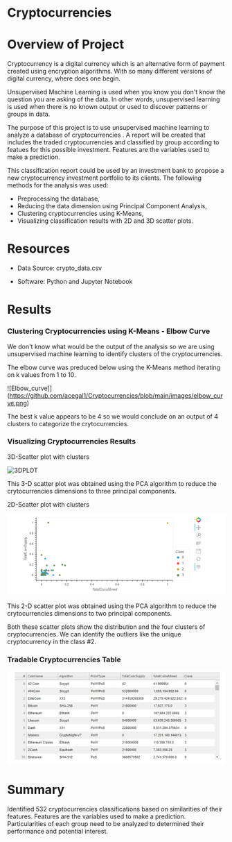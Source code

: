 # Cryptocurrencies

# Overview of Project

Cryptocurrency is a digital currency which is an alternative form of payment created using encryption algorithms. With so many different versions of digital currency, where does one begin.

Unsupervised Machine Learning is used when you know you don't know the question you are asking of the data. In other words, unsupervised learning is used when there is no known output or used to discover patterns or groups in data.

The purpose of this project is to use unsupervised machine learning to analyze a database of cryptocurrencies . A report will be created that includes the traded cryptocurrencies and classified by group according to featues for this possible investment. Features are the variables used to make a prediction.

 
This classification report could be used by an investment bank to propose a new cryptocurrency investment portfolio to its clients.
The following methods for the analysis was used:

- Preprocessing the database,
- Reducing the data dimension using Principal Component Analysis,
- Clustering cryptocurrencies using K-Means,
- Visualizing classification results with 2D and 3D scatter plots.

# Resources

- Data Source: crypto_data.csv

- Software: Python and Jupyter Notebook

# Results

### Clustering Cryptocurrencies using K-Means - Elbow Curve

We don't know what would be the output of the analysis so we are using unsupervised machine learning to identify clusters of the cryptocurrencies.

The elbow curve was preduced below using the K-Means method iterating on k values from 1 to 10.

![Elbow_curve]](https://github.com/acegal1/Cryptocurrencies/blob/main/images/elbow_curve.png)


The best k value appears to be 4 so we would conclude on an output of 4 clusters to categorize the crytocurrencies.

### Visualizing Cryptocurrencies Results

3D-Scatter plot with clusters

![3DPLOT](https://github.com/acegal1/Cryptocurrencies/blob/main/images3D-Scatter_plot.png)

This 3-D scatter plot was obtained using the PCA algorithm to reduce the crytocurrencies dimensions to three principal components.

2D-Scatter plot with clusters

![Scatter_plot](https://github.com/acegal1/Cryptocurrencies/blob/main/images/2D-Scatter_plot.png)

This 2-D scatter plot was obtained using the PCA algorithm to reduce the crytocurrencies dimensions to two principal components.

Both these scatter plots show the distribution and the four clusters of cryptocurrencies.
We can identify the outliers like the unique cryptocurrency in the class #2.

### Tradable Cryptocurrencies Table

![Crypto Table](https://github.com/acegal1/Cryptocurrencies/blob/main/images/Trabable_Crypto.png)


# Summary
Identified 532 cryptocurrencies classifications based on similarities of their features. Features are the variables used to make a prediction. Particularities of each group need to be analyzed to determined their performance and potential interest. 

